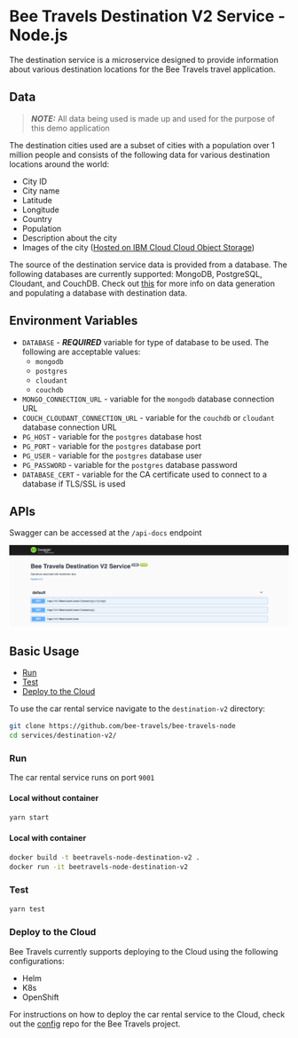 # Bee Travels Destination V2 Service - Node.js

The destination service is a microservice designed to provide information about various destination locations for the Bee Travels travel application.

## Data
> ***NOTE:*** All data being used is made up and used for the purpose of this demo application

The destination cities used are a subset of cities with a population over 1 million people and consists of the following data for various destination locations around the world:

* City ID
* City name
* Latitude
* Longitude
* Country
* Population
* Description about the city
* Images of the city ([Hosted on IBM Cloud Cloud Object Storage](https://www.ibm.com/cloud/object-storage))

The source of the destination service data is provided from a database. The following databases are currently supported: MongoDB, PostgreSQL, Cloudant, and CouchDB. Check out [this](https://github.com/bee-travels/data-generator/tree/master/src/destination) for more info on data generation and populating a database with destination data.

## Environment Variables

* `DATABASE` - ***REQUIRED*** variable for type of database to be used. The following are acceptable values:
  * `mongodb`
  * `postgres`
  * `cloudant`
  * `couchdb`
* `MONGO_CONNECTION_URL` - variable for the `mongodb` database connection URL
* `COUCH_CLOUDANT_CONNECTION_URL` - variable for the `couchdb` or `cloudant` database connection URL
* `PG_HOST` - variable for the `postgres` database host
* `PG_PORT` - variable for the `postgres` database port
* `PG_USER` - variable for the `postgres` database user
* `PG_PASSWORD` - variable for the `postgres` database password
* `DATABASE_CERT` - variable for the CA certificate used to connect to a database if TLS/SSL is used

## APIs

Swagger can be accessed at the `/api-docs` endpoint

![](screenshots/apis.jpg)

## Basic Usage

* [Run](#run)
* [Test](#test)
* [Deploy to the Cloud](#deploy-to-the-cloud)

To use the car rental service navigate to the `destination-v2` directory:

```bash
git clone https://github.com/bee-travels/bee-travels-node
cd services/destination-v2/
```

### Run

The car rental service runs on port `9001`

#### Local without container

```bash
yarn start
```

#### Local with container

```bash
docker build -t beetravels-node-destination-v2 .
docker run -it beetravels-node-destination-v2
```

### Test

```bash
yarn test
```

### Deploy to the Cloud

Bee Travels currently supports deploying to the Cloud using the following configurations:

* Helm
* K8s
* OpenShift

For instructions on how to deploy the car rental service to the Cloud, check out the [config](https://github.com/bee-travels/config) repo for the Bee Travels project.
